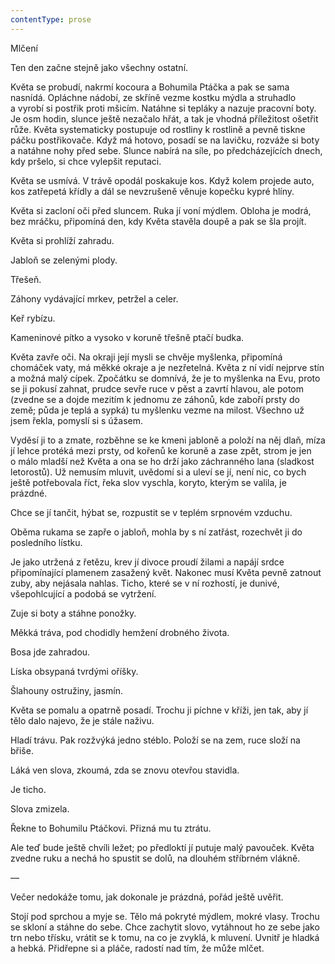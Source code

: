 ```yaml
---
contentType: prose
---
```


<section>

Mlčení

Ten den začne stejně jako všechny ostatní.

Květa se probudí, nakrmí kocoura a Bohumila Ptáčka a pak se sama nasnídá. Opláchne nádobí, ze skříně vezme kostku mýdla a struhadlo a vyrobí si postřik proti mšicím. Natáhne si tepláky a nazuje pracovní boty. Je osm hodin, slunce ještě nezačalo hřát, a tak je vhodná příležitost ošetřit růže. Květa systematicky postupuje od rostliny k rostlině a pevně tiskne páčku postřikovače. Když má hotovo, posadí se na lavičku, rozváže si boty a natáhne nohy před sebe. Slunce nabírá na síle, po předcházejících dnech, kdy pršelo, si chce vylepšit reputaci.

Květa se usmívá. V trávě opodál poskakuje kos. Když kolem projede auto, kos zatřepetá křídly a dál se nevzrušeně věnuje kopečku kypré hlíny.

Květa si zacloní oči před sluncem. Ruka jí voní mýdlem. Obloha je modrá, bez mráčku, připomíná den, kdy Květa stavěla doupě a pak se šla projít.

Květa si prohlíží zahradu.

Jabloň se zelenými plody.

Třešeň.

Záhony vydávající mrkev, petržel a celer.

Keř rybízu.

Kameninové pítko a vysoko v koruně třešně ptačí budka.

Květa zavře oči. Na okraji její mysli se chvěje myšlenka, připomíná chomáček vaty, má měkké okraje a je nezřetelná. Květa z ní vidí nejprve stín a možná malý cípek. Zpočátku se domnívá, že je to myšlenka na Evu, proto se ji pokusí zahnat, prudce sevře ruce v pěst a zavrtí hlavou, ale potom (zvedne se a dojde mezitím k jednomu ze záhonů, kde zaboří prsty do země; půda je teplá a sypká) tu myšlenku vezme na milost. Všechno už jsem řekla, pomyslí si s úžasem.

Vyděsí ji to a zmate, rozběhne se ke kmeni jabloně a položí na něj dlaň, míza jí lehce protéká mezi prsty, od kořenů ke koruně a zase zpět, strom je jen o málo mladší než Květa a ona se ho drží jako záchranného lana (sladkost letorostů). Už nemusím mluvit, uvědomí si a uleví se jí, není nic, co bych ještě potřebovala říct, řeka slov vyschla, koryto, kterým se valila, je prázdné.

Chce se jí tančit, hýbat se, rozpustit se v teplém srpnovém vzduchu.

Oběma rukama se zapře o jabloň, mohla by s ní zatřást, rozechvět ji do posledního lístku.

Je jako utržená z řetězu, krev jí divoce proudí žilami a napájí srdce připomínající plamenem zasažený květ. Nakonec musí Květa pevně zatnout zuby, aby nejásala nahlas. Ticho, které se v ní rozhostí, je dunivé, všepohlcující a podobá se vytržení.

Zuje si boty a stáhne ponožky.

Měkká tráva, pod chodidly hemžení drobného života.

Bosa jde zahradou.

Líska obsypaná tvrdými oříšky.

Šlahouny ostružiny, jasmín.

Květa se pomalu a opatrně posadí. Trochu ji píchne v kříži, jen tak, aby jí tělo dalo najevo, že je stále naživu.

Hladí trávu. Pak rozžvýká jedno stéblo. Položí se na zem, ruce složí na břiše.

Láká ven slova, zkoumá, zda se znovu otevřou stavidla.

Je ticho.

Slova zmizela.

Řekne to Bohumilu Ptáčkovi. Přizná mu tu ztrátu.

Ale teď bude ještě chvíli ležet; po předloktí jí putuje malý pavouček. Květa zvedne ruku a nechá ho spustit se dolů, na dlouhém stříbrném vlákně.

—

Večer nedokáže tomu, jak dokonale je prázdná, pořád ještě uvěřit.

Stojí pod sprchou a myje se. Tělo má pokryté mýdlem, mokré vlasy. Trochu se skloní a stáhne do sebe. Chce zachytit slovo, vytáhnout ho ze sebe jako trn nebo třísku, vrátit se k tomu, na co je zvyklá, k mluvení. Uvnitř je hladká a hebká. Přidřepne si a pláče, radostí nad tím, že může mlčet.

</section>
